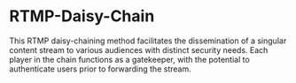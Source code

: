 # RTMP-Daisy-Chain
This RTMP daisy-chaining method facilitates the dissemination of a singular content stream to various audiences with distinct security needs. Each player in the chain functions as a gatekeeper, with the potential to authenticate users prior to forwarding the stream.
